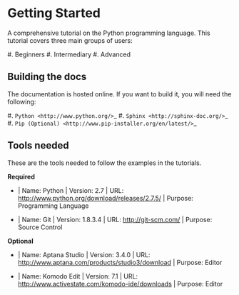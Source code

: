 Getting Started
===============
A comprehensive tutorial on the Python programming language. This tutorial
covers three main groups of users:

#. Beginners
#. Intermediary
#. Advanced


Building the docs
------------------
The documentation is hosted online. If you want to build it, you will need the
following:

#. `Python <http://www.python.org/>`_
#. `Sphinx <http://sphinx-doc.org/>`_
#. `Pip (Optional) <http://www.pip-installer.org/en/latest/>`_ 


Tools needed
------------
These are the tools needed to follow the examples in the tutorials.

**Required** 

*   | Name:       Python
    | Version:    2.7
    | URL:        http://www.python.org/download/releases/2.7.5/
    | Purpose:    Programming Language
    
*   | Name:       Git 
    | Version:    1.8.3.4
    | URL:        http://git-scm.com/
    | Purpose:    Source Control


**Optional** 

*   | Name:       Aptana Studio
    | Version:    3.4.0
    | URL:        http://www.aptana.com/products/studio3/download
    | Purpose:    Editor

*   | Name:       Komodo Edit
    | Version:    7.1
    | URL:        http://www.activestate.com/komodo-ide/downloads
    | Purpose:    Editor
    
